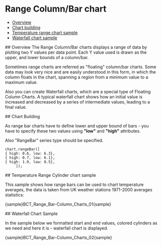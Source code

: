 # Range Column/Bar chart
                                                                         
 * [Overview](#overview)
 * [Chart building](#how_to_create_range_chart)
 * [Temperature range chart sample](#temperature)
 * [Waterfall chart sample](#waterfall)
<!-- * [Configuration](#configuration)-->

<a name="overview"/>
## Overview
The Range Column/Bar charts displays a range of data by plotting two Y values per data point. Each Y value used is drawn as the upper, and lower bounds of a column/bar.

Sometimes range charts are referred as "floating" column/bar charts. Some data may look very nice and are easily understood in this form, in which the column floats in the chart, spanning a region from a minimum value to a maximum value.

Also you can create Waterfall charts, which are a special type of Floating Column Charts. A typical waterfall chart shows how an initial value is increased and decreased by a series of intermediate values, leading to a final value.

<a name="how_to_create_range_chart"/> 
## Chart Building

As range bar charts have to define lower and upper bound of bars - you have to specify these two values using **"low"** and **"high"** attributes.

Also "RangeBar" series type should be specified.

```
chart.rangeBar([
{ high: 0.6, low: 6.3},
{ high: 0.7, low: 6.1},
{ high: 1.9, low: 8.5},
     ]);
```

<a name="temperature"/> 
## Temperature Range Cylinder chart sample

This sample shows how range bars can be used to chart temperature averages, the data is taken from UK weather stations 1971-2000 averages statistics:

{sample}BCT_Range\_Bar-Column\_Charts\_01{sample}

<a name="waterfall"/>
## Waterfall Chart Sample

In the sample below we formatted start and end values, colored cylinders as we need and here it is - waterfall chart is displayed.

{sample}BCT_Range\_Bar-Column\_Charts\_02{sample}

<!--
<a name="configuration"/>
## Configuration

All range charts are configured and tuned almost the same way as usual Bar or Column charts, with the only difference: as we have to Y values (start and end point) - we have two tooltips, two labels and two markers.

So, to configure them we defines chart as chart.rangeBar node and <bar_style>. <range_bar_series> contain <start_point> and <end_point> nodes that hold tooltip, label and marker settings for start and end points.

For example we want to change markers to "Star" for all range bar series on the chart, for both start and end point:

XML Syntax
XML Code
Plain code
01
<range_bar_series>
02
  <start_point>
03
    <marker_settings enabled="True">
04
      <marker type="Star5" size="20" />
05
    </marker_settings>
06
  </start_point>
07
  <end_point>
08
    <marker_settings enabled="True">
09
      <marker type="Star5" size="20" />
10
    </marker_settings>
11
  </end_point>
12
</range_bar_series>
Here is the result of application of these settings to the waterfall chart sample data:

Live Sample:  Sample Range chart - Waterfall chart with markers

to top

Some range bar settings can be moved to a style definition, and this style can be applied to the certain point - not a series.

Style named "Balance" definition may look like that:

XML Syntax
XML Code
Plain code
01
<range_bar_style name="Starring">
02
  <fill color="Blue" />
03
  <hatch_fill enabled="True" />
04
</range_bar_style>
To apply this style to the certain point we specify its name in it:

XML Syntax
XML Code
Plain code
01
<point name="Balance" start="0" end="60" style="Balance" />
And again, here is a sample resulting chart:

Live Sample:  Sample Range chart - Waterfall chart with style
-->